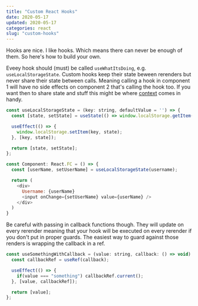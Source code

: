 ```yaml
---
title: "Custom React Hooks"
date: 2020-05-17
updated: 2020-05-17
categories: react
slug: "custom-hooks"
---
```


Hooks are nice. I like hooks. Which means there can never be enough of them. So here's how to build your own.

Eveey hook should (must) be called `useWhatItsDoing`, e.g. `useLocalStorageState`. Custom hooks keep their state beween rerenders but never share their state between calls. Meaning calling a hook in component 1 will have no side effects on component 2 that's calling the hook too. If you want then to share state and stuff this might be where [context](/article/context) comes in handy.

```js
const useLocalStorageState = (key: string, defaultValue = '') => {
  const [state, setState] = useState(() => window.localStorage.getItem(key) || defaultValue);

  useEffect(() => {
    window.localStorage.setItem(key, state);
  }, [key, state]);

  return [state, setState];
};

const Component: React.FC = () => {
  const [userName, setUserName] = useLocalStorageState(username);

  return (
    <div>
      Username: {userName}
      <input onChange={setUserName} value={userName} />
    </div>
  )
}
```

Be careful with passing in callback functions though. They will update on every rerender meaning that your hook will be executed on every rerender if you don't put in proper guards. The easiest way to guard against those renders is wrapping the callback in a ref.

```js
const useSomethingWithCallback = (value: string, callback: () => void) => {
  const callbackRef = useRef(callback);

  useEffect(() => {
    if(value === "something") callbackRef.current();
  }, [value, callbackRef]);

  return [value];
};
